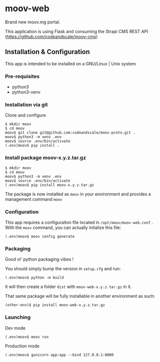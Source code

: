 # moov-web

Brand new moov.mg portal.

This application is using Flask and consuming the Strapi CMS REST API (https://github.com/codeandscale/moov-cms)

## Installation & Configuration

This app is intended to be installed on a GNU/Linux | Unix system

### Pre-requisites

* python3
* python3-venv

### Installation via git

Clone and configure

```
$ mkdir moov
$ cd moov
moov$ git clone git@github.com:codeandscale/moov-proto.git .
moov$ python3 -m venv .env
moov$ source .env/bin/activate
(.env)moov$ pip install .
```

### Install package moov-x.y.z.tar.gz

```
$ mkdir moov
$ cd moov
moov$ python3 -m venv .env
moov$ source .env/bin/activate
(.env)moov$ pip install moov-x.y.z.tar.gz
```

The package is now installed as `moov` in your environment and provides a management command `moov`

### Configuration

This app requires a configuraiton file located in `/opt/moov/moov-web.conf` .
With the `moov` command, you can actually initalize this file:

```
(.env)moov$ moov config generate
```
### Packaging

Good ol' python packaging vibes !

You should simply bump the version in `setup.cfg` and run:

```
(.env)moov$ python -m build
```

It will then create a folder `dist` with `moov-web-x.y.z.tar.gz` in it.

That same package will be fully installable in another environment as such:

```
(other-env)$ pip install moov-web-x.y.z.tar.gz
```

### Launching

Dev mode

```
(.env)moov$ moov run
```

Production mode

```
(.env)moov$ gunicorn app:app --bind 127.0.0.1:8000
```
